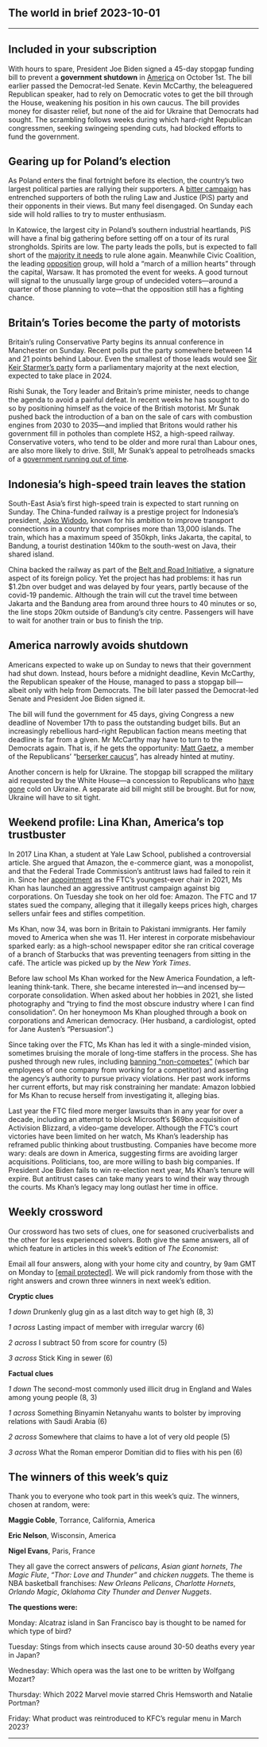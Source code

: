 ## The world in brief 2023-10-01

----------

## Included in your subscription



With hours to spare, President Joe Biden signed a 45-day stopgap funding bill to prevent a <strong>government shutdown</strong> in [America](https://https://www.https://www.economist.com/united-states/2023/09/28/americas-next-government-shutdown-could-be-the-strangest-yet) on October 1st. The bill earlier passed the Democrat-led Senate. Kevin McCarthy, the beleaguered Republican speaker, had to rely on Democratic votes to get the bill through the House, weakening his position in his own caucus. The bill provides money for disaster relief, but none of the aid for Ukraine that Democrats had sought. The scrambling follows weeks during which hard-right Republican congressmen, seeking swingeing spending cuts, had blocked efforts to fund the government.

## Gearing up for Poland’s election

As Poland enters the final fortnight before its election, the country’s two largest political parties are rallying their supporters. A [bitter campaign](https://https://www.https://www.economist.com/the-economist-explains/2023/09/21/why-poland-is-halting-its-supply-of-weapons-to-ukraine) has entrenched supporters of both the ruling Law and Justice (PiS) party and their opponents in their views. But many feel disengaged. On Sunday each side will hold rallies to try to muster enthusiasm.

In Katowice, the largest city in Poland’s southern industrial heartlands, PiS will have a final big gathering before setting off on a tour of its rural strongholds. Spirits are low. The party leads the polls, but is expected to fall short of the [majority it needs](https://https://www.https://www.economist.com/europe/2023/08/15/polands-far-right-could-be-the-next-governments-kingmaker) to rule alone again. Meanwhile Civic Coalition, the leading [opposition](https://https://www.https://www.economist.com/europe/2023/05/30/polands-government-may-seek-to-bar-opponents-from-politics) group, will hold a “march of a million hearts” through the capital, Warsaw. It has promoted the event for weeks. A good turnout will signal to the unusually large group of undecided voters—around a quarter of those planning to vote—that the opposition still has a fighting chance. 

## Britain’s Tories become the party of motorists

Britain’s ruling Conservative Party begins its annual conference in Manchester on Sunday. Recent polls put the party somewhere between 14 and 21 points behind Labour. Even the smallest of those leads would see [Sir Keir Starmer’s party](https://https://www.https://www.economist.com/britain/2023/09/28/britains-labour-party-takes-lessons-from-joe-biden) form a parliamentary majority at the next election, expected to take place in 2024. 

Rishi Sunak, the Tory leader and Britain’s prime minister, needs to change the agenda to avoid a painful defeat. In recent weeks he has sought to do so by positioning himself as the voice of the British motorist. Mr Sunak pushed back the introduction of a ban on the sale of cars with combustion engines from 2030 to 2035—and implied that Britons would rather his government fill in potholes than complete HS2, a high-speed railway. Conservative voters, who tend to be older and more rural than Labour ones, are also more likely to drive. Still, Mr Sunak’s appeal to petrolheads smacks of a [government running out of time](https://https://www.https://www.economist.com/britain/2023/09/28/blind-optimism-is-the-only-bet-for-britains-tories). 

## Indonesia’s high-speed train leaves the station

South-East Asia’s first high-speed train is expected to start running on Sunday. The China-funded railway is a prestige project for Indonesia’s president, [Joko Widodo](https://https://www.https://www.economist.com/asia/2023/09/07/what-will-indonesia-look-like-after-jokowi-leaves), known for his ambition to improve transport connections in a country that comprises more than 13,000 islands. The train, which has a maximum speed of 350kph, links Jakarta, the capital, to Bandung, a tourist destination 140km to the south-west on Java, their shared island. 

China backed the railway as part of the [Belt and Road Initiative](https://https://www.https://www.economist.com/leaders/2023/09/07/chinas-belt-and-road-initiative-will-keep-testing-the-west), a signature aspect of its foreign policy. Yet the project has had problems: it has run $1.2bn over budget and was delayed by four years, partly because of the covid-19 pandemic. Although the train will cut the travel time between Jakarta and the Bandung area from around three hours to 40 minutes or so, the line stops 20km outside of Bandung’s city centre. Passengers will have to wait for another train or bus to finish the trip.

## America narrowly avoids shutdown

Americans expected to wake up on Sunday to news that their government had shut down. Instead, hours before a midnight deadline, Kevin McCarthy, the Republican speaker of the House, managed to pass a stopgap bill—albeit only with help from Democrats. The bill later passed the Democrat-led Senate and President Joe Biden signed it.

The bill will fund the government for 45 days, giving Congress a new deadline of November 17th to pass the outstanding budget bills. But an increasingly rebellious hard-right Republican faction means meeting that deadline is far from a given. Mr McCarthy may have to turn to the Democrats again. That is, if he gets the opportunity: [Matt Gaetz](https://https://www.https://www.economist.com/united-states/2021/05/30/two-of-donald-trumps-staunchest-congressional-fans-take-their-show-on-the-road), a member of the Republicans’ “[berserker caucus](https://https://www.https://www.economist.com/united-states/2023/09/21/americas-dumbest-wildest-budget-fight-yet)”, has already hinted at mutiny.

Another concern is help for Ukraine. The stopgap bill scrapped the military aid requested by the White House—a concession to Republicans who [have gone](https://https://www.https://www.economist.com/graphic-detail/2023/09/20/republicans-are-turning-against-ukraine) cold on Ukraine. A separate aid bill might still be brought. But for now, Ukraine will have to sit tight.

## Weekend profile: Lina Khan, America’s top trustbuster

In 2017 Lina Khan, a student at Yale Law School, published a controversial article. She argued that Amazon, the e-commerce giant, was a monopolist, and that the Federal Trade Commission’s antitrust laws had failed to rein it in. Since her [appointment](https://https://www.https://www.economist.com/united-states/2021/06/19/joe-biden-appoints-lina-khan-to-head-the-federal-trade-commission) as the FTC’s youngest-ever chair in 2021, Ms Khan has launched an aggressive antitrust campaign against big corporations. On Tuesday she took on her old foe: Amazon. The FTC and 17 states sued the company, alleging that it illegally keeps prices high, charges sellers unfair fees and stifles competition. 

Ms Khan, now 34, was born in Britain to Pakistani immigrants. Her family moved to America when she was 11. Her interest in corporate misbehaviour sparked early: as a high-school newspaper editor she ran critical coverage of a branch of Starbucks that was preventing teenagers from sitting in the café. The article was picked up by the <em>New York Times</em>.

Before law school Ms Khan worked for the New America Foundation, a left-leaning think-tank. There, she became interested in—and incensed by—corporate consolidation. When asked about her hobbies in 2021, she listed photography and “trying to find the most obscure industry where I can find consolidation”. On her honeymoon Ms Khan ploughed through a book on corporations and American democracy. (Her husband, a cardiologist, opted for Jane Austen’s “Persuasion”.) 

Since taking over the FTC, Ms Khan has led it with a single-minded vision, sometimes bruising the morale of long-time staffers in the process. She has pushed through new rules, including [banning “non-competes”](https://https://www.https://www.economist.com/leaders/2023/01/12/americas-trustbusters-plan-to-curtail-the-use-of-non-compete-clauses-good) (which bar employees of one company from working for a competitor) and asserting the agency’s authority to pursue privacy violations. Her past work informs her current efforts, but may risk constraining her mandate: Amazon lobbied for Ms Khan to recuse herself from investigating it, alleging bias.

Last year the FTC filed more merger lawsuits than in any year for over a decade, including an attempt to block Microsoft’s $69bn acquisition of Activision Blizzard, a video-game developer. Although the FTC’s court victories have been limited on her watch, Ms Khan’s leadership has reframed public thinking about trustbusting. Companies have become more wary: deals are down in America, suggesting firms are avoiding larger acquisitions. Politicians, too, are more willing to bash big companies. If President Joe Biden fails to win re-election next year, Ms Khan’s tenure will expire. But antitrust cases can take many years to wind their way through the courts. Ms Khan’s legacy may long outlast her time in office.

## Weekly crossword

Our crossword has two sets of clues, one for seasoned cruciverbalists and the other for less experienced solvers. Both give the same answers, all of which feature in articles in this week’s edition of <em>The Economist</em>:

Email all four answers, along with your home city and country, by 9am GMT on Monday to [[email&#160;protected]](https://https://www.https://www.economist.com/cdn-cgi/l/email-protection). We will pick randomly from those with the right answers and crown three winners in next week’s edition.

<strong>Cryptic clues</strong>

<em>1 down </em>Drunkenly glug gin as a last ditch way to get high (8, 3) 

<em>1 across </em>Lasting impact of member with irregular warcry (6) 

<em>2 across</em> I subtract 50 from score for country (5) 

<em>3 across</em> Stick King in sewer (6) 

<strong>Factual clues</strong>

<em>1 down </em>The second-most commonly used illicit drug in England and Wales among young people (8, 3) 

<em>1 across </em>Something Binyamin Netanyahu wants to bolster by improving relations with Saudi Arabia (6)

<em>2 across</em> Somewhere that claims to have a lot of very old people (5)

<em>3 across</em> What the Roman emperor Domitian did to flies with his pen (6)

## The winners of this week’s quiz

Thank you to everyone who took part in this week’s quiz. The winners, chosen at random, were: 

<strong>Maggie Coble</strong>, Torrance, California, America

<strong>Eric Nelson</strong>, Wisconsin, America

<strong>Nigel Evans</strong>, Paris, France

They all gave the correct answers of <em>pelicans</em>,<em> Asian giant hornets</em>,<em> The Magic Flute</em>,<em> “Thor: Love and Thunder” </em>and <em>chicken nuggets. </em>The theme is NBA basketball franchises:<em> New Orleans Pelicans</em>,<em> Charlotte Hornets</em>,<em> Orlando Magic</em>, <em>Oklahoma City Thunder and Denver Nuggets</em>.

<strong>The questions were:</strong>

Monday: Alcatraz island in San Francisco bay is thought to be named for which type of bird?

Tuesday: Stings from which insects cause around 30-50 deaths every year in Japan?

Wednesday: Which opera was the last one to be written by Wolfgang Mozart?

Thursday: Which 2022 Marvel movie starred Chris Hemsworth and Natalie Portman?

Friday: What product was reintroduced to KFC’s regular menu in March 2023?

----------
